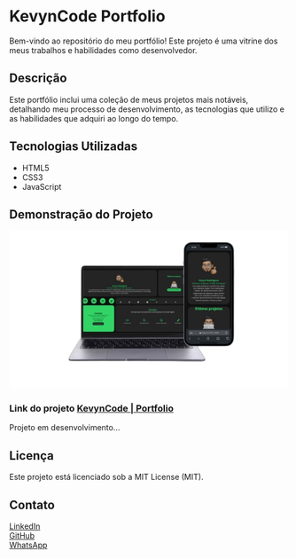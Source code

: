 # KevynCode Portfolio

Bem-vindo ao repositório do meu portfólio! Este projeto é uma vitrine dos meus trabalhos e habilidades como desenvolvedor.

## Descrição

Este portfólio inclui uma coleção de meus projetos mais notáveis, detalhando meu processo de desenvolvimento, as tecnologias que utilizo e as habilidades que adquiri ao longo do tempo.

## Tecnologias Utilizadas

- HTML5
- CSS3
- JavaScript

## Demonstração do Projeto

<p align="center">
  <img src="images/demonstração.png" alt="user">
</p>

### Link do projeto [KevynCode | Portfolio](https://kevyncode.github.io/portfolio)
<p>Projeto em desenvolvimento...</p>

## Licença

Este projeto está licenciado sob a MIT License (MIT).

## Contato

[LinkedIn](https://www.linkedin.com/in/kevyncode)  
[GitHub](https://github.com/kevyncode)<br>
[WhatsApp](https://wa.me/5587998092391)

